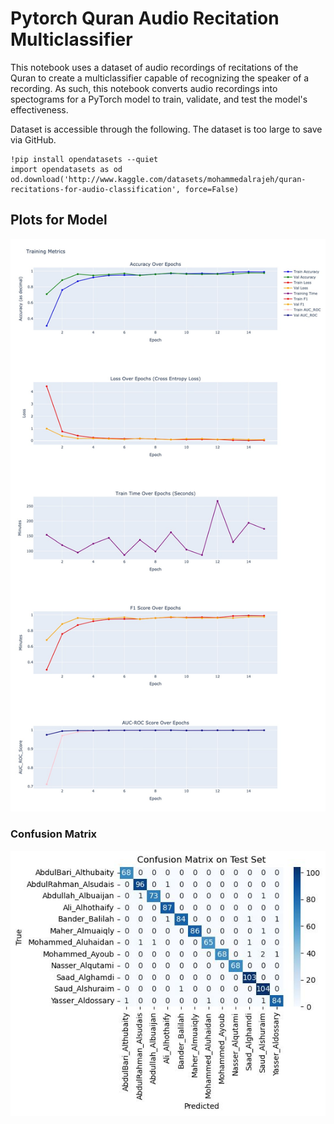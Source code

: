# Pytorch Quran Audio Recitation Multiclassifier
This notebook uses a dataset of audio recordings of recitations of the Quran to create a multiclassifier capable of recognizing the speaker of a recording. As such, this notebook converts audio recordings into spectograms for a PyTorch model to train, validate, and test the model's effectiveness.

Dataset is accessible through the following. The dataset is too large to save via GitHub.

```
!pip install opendatasets --quiet
import opendatasets as od
od.download('http://www.kaggle.com/datasets/mohammedalrajeh/quran-recitations-for-audio-classification', force=False)
```

## Plots for Model
![Output Plots](visualizations/output_plots.jpeg)
### Confusion Matrix

![Confusion Matrix](visualizations/confusion_matrix.jpeg)

